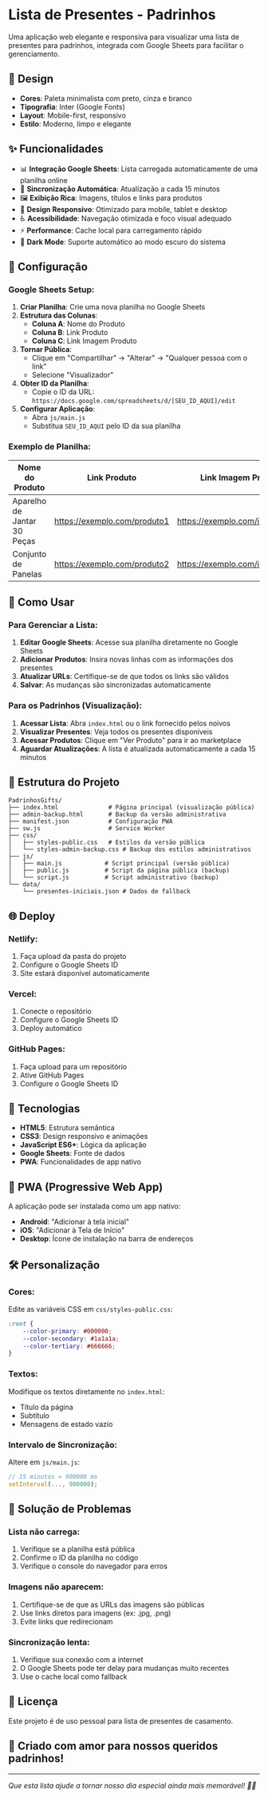 # Lista de Presentes - Padrinhos

Uma aplicação web elegante e responsiva para visualizar uma lista de presentes para padrinhos, integrada com Google Sheets para facilitar o gerenciamento.

## 🎨 Design

- **Cores**: Paleta minimalista com preto, cinza e branco
- **Tipografia**: Inter (Google Fonts)
- **Layout**: Mobile-first, responsivo
- **Estilo**: Moderno, limpo e elegante

## ✨ Funcionalidades

- 📊 **Integração Google Sheets**: Lista carregada automaticamente de uma planilha online
- 🔄 **Sincronização Automática**: Atualização a cada 15 minutos
- 🖼️ **Exibição Rica**: Imagens, títulos e links para produtos
- 📱 **Design Responsivo**: Otimizado para mobile, tablet e desktop
- ♿ **Acessibilidade**: Navegação otimizada e foco visual adequado
- ⚡ **Performance**: Cache local para carregamento rápido
- 🌙 **Dark Mode**: Suporte automático ao modo escuro do sistema

## 🔧 Configuração

### Google Sheets Setup:

1. **Criar Planilha**: Crie uma nova planilha no Google Sheets
2. **Estrutura das Colunas**:
   - **Coluna A**: Nome do Produto
   - **Coluna B**: Link Produto  
   - **Coluna C**: Link Imagem Produto
3. **Tornar Pública**: 
   - Clique em "Compartilhar" → "Alterar" → "Qualquer pessoa com o link"
   - Selecione "Visualizador"
4. **Obter ID da Planilha**: 
   - Copie o ID da URL: `https://docs.google.com/spreadsheets/d/[SEU_ID_AQUI]/edit`
5. **Configurar Aplicação**: 
   - Abra `js/main.js`
   - Substitua `SEU_ID_AQUI` pelo ID da sua planilha

### Exemplo de Planilha:
| Nome do Produto | Link Produto | Link Imagem Produto |
|-----------------|--------------|---------------------|
| Aparelho de Jantar 30 Peças | https://exemplo.com/produto1 | https://exemplo.com/imagem1.jpg |
| Conjunto de Panelas | https://exemplo.com/produto2 | https://exemplo.com/imagem2.jpg |

## 🚀 Como Usar

### Para Gerenciar a Lista:
1. **Editar Google Sheets**: Acesse sua planilha diretamente no Google Sheets
2. **Adicionar Produtos**: Insira novas linhas com as informações dos presentes
3. **Atualizar URLs**: Certifique-se de que todos os links são válidos
4. **Salvar**: As mudanças são sincronizadas automaticamente

### Para os Padrinhos (Visualização):
1. **Acessar Lista**: Abra `index.html` ou o link fornecido pelos noivos
2. **Visualizar Presentes**: Veja todos os presentes disponíveis
3. **Acessar Produtos**: Clique em "Ver Produto" para ir ao marketplace
4. **Aguardar Atualizações**: A lista é atualizada automaticamente a cada 15 minutos

## 📁 Estrutura do Projeto

```
PadrinhosGifts/
├── index.html              # Página principal (visualização pública)
├── admin-backup.html       # Backup da versão administrativa
├── manifest.json           # Configuração PWA
├── sw.js                   # Service Worker
├── css/
│   ├── styles-public.css   # Estilos da versão pública
│   └── styles-admin-backup.css # Backup dos estilos administrativos
├── js/
│   ├── main.js            # Script principal (versão pública)
│   ├── public.js          # Script da página pública (backup)
│   └── script.js          # Script administrativo (backup)
└── data/
    └── presentes-iniciais.json # Dados de fallback
```

## 🌐 Deploy

### Netlify:
1. Faça upload da pasta do projeto
2. Configure o Google Sheets ID
3. Site estará disponível automaticamente

### Vercel:
1. Conecte o repositório
2. Configure o Google Sheets ID
3. Deploy automático

### GitHub Pages:
1. Faça upload para um repositório
2. Ative GitHub Pages
3. Configure o Google Sheets ID

## 🔧 Tecnologias

- **HTML5**: Estrutura semântica
- **CSS3**: Design responsivo e animações
- **JavaScript ES6+**: Lógica da aplicação
- **Google Sheets**: Fonte de dados
- **PWA**: Funcionalidades de app nativo

## 📱 PWA (Progressive Web App)

A aplicação pode ser instalada como um app nativo:
- **Android**: "Adicionar à tela inicial"
- **iOS**: "Adicionar à Tela de Início"
- **Desktop**: Ícone de instalação na barra de endereços

## 🛠️ Personalização

### Cores:
Edite as variáveis CSS em `css/styles-public.css`:
```css
:root {
    --color-primary: #000000;
    --color-secondary: #1a1a1a;
    --color-tertiary: #666666;
}
```

### Textos:
Modifique os textos diretamente no `index.html`:
- Título da página
- Subtítulo
- Mensagens de estado vazio

### Intervalo de Sincronização:
Altere em `js/main.js`:
```javascript
// 15 minutos = 900000 ms
setInterval(..., 900000);
```

## 🐛 Solução de Problemas

### Lista não carrega:
1. Verifique se a planilha está pública
2. Confirme o ID da planilha no código
3. Verifique o console do navegador para erros

### Imagens não aparecem:
1. Certifique-se de que as URLs das imagens são públicas
2. Use links diretos para imagens (ex: .jpg, .png)
3. Evite links que redirecionam

### Sincronização lenta:
1. Verifique sua conexão com a internet
2. O Google Sheets pode ter delay para mudanças muito recentes
3. Use o cache local como fallback

## 📄 Licença

Este projeto é de uso pessoal para lista de presentes de casamento.

## 💝 Criado com amor para nossos queridos padrinhos!

---

*Que esta lista ajude a tornar nosso dia especial ainda mais memorável! 💒✨*
